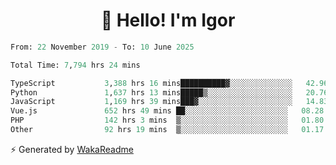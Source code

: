 <h1 align="center">👋 Hello! I'm Igor</h1>

<!--START_SECTION:waka-->

```python
From: 22 November 2019 - To: 10 June 2025

Total Time: 7,794 hrs 24 mins

TypeScript           3,388 hrs 16 mins██████████▓░░░░░░░░░░░░░░   42.96 %
Python               1,637 hrs 13 mins█████▒░░░░░░░░░░░░░░░░░░░   20.76 %
JavaScript           1,169 hrs 39 mins███▓░░░░░░░░░░░░░░░░░░░░░   14.83 %
Vue.js               652 hrs 49 mins ██░░░░░░░░░░░░░░░░░░░░░░░   08.28 %
PHP                  142 hrs 3 mins  ▒░░░░░░░░░░░░░░░░░░░░░░░░   01.80 %
Other                92 hrs 19 mins  ▒░░░░░░░░░░░░░░░░░░░░░░░░   01.17 %
```

<!--END_SECTION:waka-->

⚡ Generated by [WakaReadme](https://github.com/athul/waka-readme)
